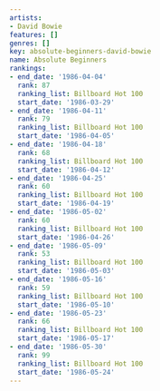 ```yaml
---
artists:
- David Bowie
features: []
genres: []
key: absolute-beginners-david-bowie
name: Absolute Beginners
rankings:
- end_date: '1986-04-04'
  rank: 87
  ranking_list: Billboard Hot 100
  start_date: '1986-03-29'
- end_date: '1986-04-11'
  rank: 79
  ranking_list: Billboard Hot 100
  start_date: '1986-04-05'
- end_date: '1986-04-18'
  rank: 68
  ranking_list: Billboard Hot 100
  start_date: '1986-04-12'
- end_date: '1986-04-25'
  rank: 60
  ranking_list: Billboard Hot 100
  start_date: '1986-04-19'
- end_date: '1986-05-02'
  rank: 60
  ranking_list: Billboard Hot 100
  start_date: '1986-04-26'
- end_date: '1986-05-09'
  rank: 53
  ranking_list: Billboard Hot 100
  start_date: '1986-05-03'
- end_date: '1986-05-16'
  rank: 59
  ranking_list: Billboard Hot 100
  start_date: '1986-05-10'
- end_date: '1986-05-23'
  rank: 66
  ranking_list: Billboard Hot 100
  start_date: '1986-05-17'
- end_date: '1986-05-30'
  rank: 99
  ranking_list: Billboard Hot 100
  start_date: '1986-05-24'
---
```


